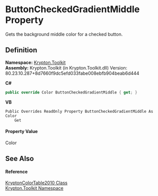# ButtonCheckedGradientMiddle Property


Gets the background middle color for a checked button.



## Definition
**Namespace:** <a href="79d2eac2-21f4-54ff-7552-b20c33c30600.md">Krypton.Toolkit</a>  
**Assembly:** Krypton.Toolkit (in Krypton.Toolkit.dll) Version: 80.23.10.287+8d7660f9dc5efd033fabe008ebfb904beab6d444

**C#**
``` C#
public override Color ButtonCheckedGradientMiddle { get; }
```
**VB**
``` VB
Public Overrides ReadOnly Property ButtonCheckedGradientMiddle As Color
	Get
```



#### Property Value
Color

## See Also


#### Reference
<a href="a27f011c-5903-a986-5392-34985f02981b.md">KryptonColorTable2010 Class</a>  
<a href="79d2eac2-21f4-54ff-7552-b20c33c30600.md">Krypton.Toolkit Namespace</a>  
